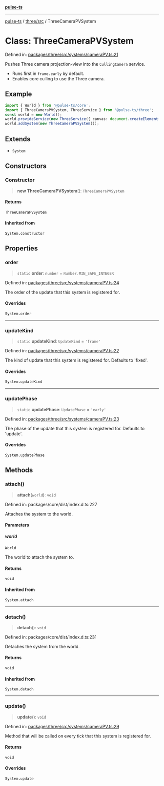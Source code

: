 [**pulse-ts**](../../../README.md)

***

[pulse-ts](../../../README.md) / [three/src](../README.md) / ThreeCameraPVSystem

# Class: ThreeCameraPVSystem

Defined in: [packages/three/src/systems/cameraPV.ts:21](https://github.com/jlehett/pulse-ts/blob/a2a18767041a6b69ca4c5f6131d2de266097750e/packages/three/src/systems/cameraPV.ts#L21)

Pushes Three camera projection-view into the `CullingCamera` service.

- Runs first in `frame.early` by default.
- Enables core culling to use the Three camera.

## Example

```ts
import { World } from '@pulse-ts/core';
import { ThreeCameraPVSystem, ThreeService } from '@pulse-ts/three';
const world = new World();
world.provideService(new ThreeService({ canvas: document.createElement('canvas') }));
world.addSystem(new ThreeCameraPVSystem());
```

## Extends

- `System`

## Constructors

### Constructor

> **new ThreeCameraPVSystem**(): `ThreeCameraPVSystem`

#### Returns

`ThreeCameraPVSystem`

#### Inherited from

`System.constructor`

## Properties

### order

> `static` **order**: `number` = `Number.MIN_SAFE_INTEGER`

Defined in: [packages/three/src/systems/cameraPV.ts:24](https://github.com/jlehett/pulse-ts/blob/a2a18767041a6b69ca4c5f6131d2de266097750e/packages/three/src/systems/cameraPV.ts#L24)

The order of the update that this system is registered for.

#### Overrides

`System.order`

***

### updateKind

> `static` **updateKind**: `UpdateKind` = `'frame'`

Defined in: [packages/three/src/systems/cameraPV.ts:22](https://github.com/jlehett/pulse-ts/blob/a2a18767041a6b69ca4c5f6131d2de266097750e/packages/three/src/systems/cameraPV.ts#L22)

The kind of update that this system is registered for.
Defaults to 'fixed'.

#### Overrides

`System.updateKind`

***

### updatePhase

> `static` **updatePhase**: `UpdatePhase` = `'early'`

Defined in: [packages/three/src/systems/cameraPV.ts:23](https://github.com/jlehett/pulse-ts/blob/a2a18767041a6b69ca4c5f6131d2de266097750e/packages/three/src/systems/cameraPV.ts#L23)

The phase of the update that this system is registered for.
Defaults to 'update'.

#### Overrides

`System.updatePhase`

## Methods

### attach()

> **attach**(`world`): `void`

Defined in: packages/core/dist/index.d.ts:227

Attaches the system to the world.

#### Parameters

##### world

`World`

The world to attach the system to.

#### Returns

`void`

#### Inherited from

`System.attach`

***

### detach()

> **detach**(): `void`

Defined in: packages/core/dist/index.d.ts:231

Detaches the system from the world.

#### Returns

`void`

#### Inherited from

`System.detach`

***

### update()

> **update**(): `void`

Defined in: [packages/three/src/systems/cameraPV.ts:29](https://github.com/jlehett/pulse-ts/blob/a2a18767041a6b69ca4c5f6131d2de266097750e/packages/three/src/systems/cameraPV.ts#L29)

Method that will be called on every tick that this system is registered for.

#### Returns

`void`

#### Overrides

`System.update`
